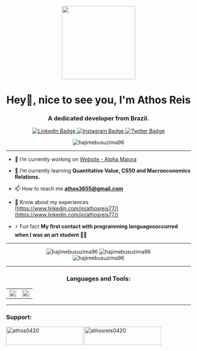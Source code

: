 <div id="header" align="center">
  <img src="https://media.giphy.com/media/1dPKqD8HqzmfxEUzzZ/giphy.gif" width="200"/>
</div> 

<h1 align="center"> Hey👋, nice to see you, I'm Athos Reis</h1>
<h3 align="center">A dedicated developer from Brazil.</h3>


<div id="badges" align="center">
  <a href="https://www.linkedin.com/in/athosreis77/">
    <img src="https://img.shields.io/badge/LinkedIn-blue?style=for-the-badge&logo=linkedin&logoColor=white" alt="LinkedIn Badge"/>
  </a>
  <a href="https://www.instagram.com/1_puto/">
    <img src="https://img.shields.io/badge/Instagram-C13584?style=for-the-badge&logo=instagram&logoColor=white" alt="Instagram Badge"/>
  </a>
  <a href="https://twitter.com/AthosReis840">
    <img src="https://img.shields.io/badge/Twitter-blue?style=for-the-badge&logo=twitter&logoColor=white" alt="Twitter Badge"/>
  </a>
</div>

<p align="center"> <img src="https://komarev.com/ghpvc/?username=hajimebusuzima96&label=Profile%20views&color=0e75b6&style=flat" alt="hajimebusuzima96" /> </p>

---

- 🔭 I’m currently working on [Website - Alpha Maiora](https://alphamaiora.com)

- 🌱 I’m currently learning **Quantitative Value, CS50 and Macroeconomics Relations.**

- 📫 How to reach me **athos3655@gmail.com**

- 📄 Know about my experiences [https://www.linkedin.com/in/athosreis77/](https://www.linkedin.com/in/athosreis77/)

- ⚡ Fun fact **My first contact with programming languages ​​occurred when I was an art student 🧑‍🎨**

---

<div id='stats' align='center'>
  <img  src="https://github-readme-stats.vercel.app/api?username=hajimebusuzima96&show_icons=true&locale=en" alt="hajimebusuzima96"/>
  <img  src="https://github-readme-streak-stats.herokuapp.com/?user=hajimebusuzima96&" alt="hajimebusuzima96" />
</div>
<div id='stats' align='center'>

<img align="center" src="https://github-readme-stats.vercel.app/api/top-langs?username=hajimebusuzima96&show_icons=true&locale=en&layout=compact" alt="hajimebusuzima96" />
</div>

---

<div id='langs' align='center'>
<h3 align="center">Languages and Tools:</h3>

</div> 

<table><tr><td valign="left" width="50%">

<img src="https://github-readme-stats.vercel.app/api?username=comicshrimp&count_private=true&show_icons=true&theme=nightowl&hide_border=true&border_radius=0" align="center" style="height: 100%" /> 

</td><td valign="right" width="50%">

<img src="https://github-readme-stats.vercel.app/api/top-langs/?username=comicshrimp&count_private=true&layout=compact&langs_count=4&theme=nightowl&hide_border=true&border_radius=0" align="center" style="width: 100%" />  

</td></tr></table>  

---



<h3 align="left">Support:</h3>
<p><a href="https://www.buymeacoffee.com/athos0420"> <img align="left" src="https://cdn.buymeacoffee.com/buttons/v2/default-yellow.png" height="50" width="210" alt="athos0420" /></a><a href="https://ko-fi.com/athosreis0420"> <img align="left" src="https://cdn.ko-fi.com/cdn/kofi3.png?v=3" height="50" width="210" alt="athosreis0420" /></a></p><br><br>






